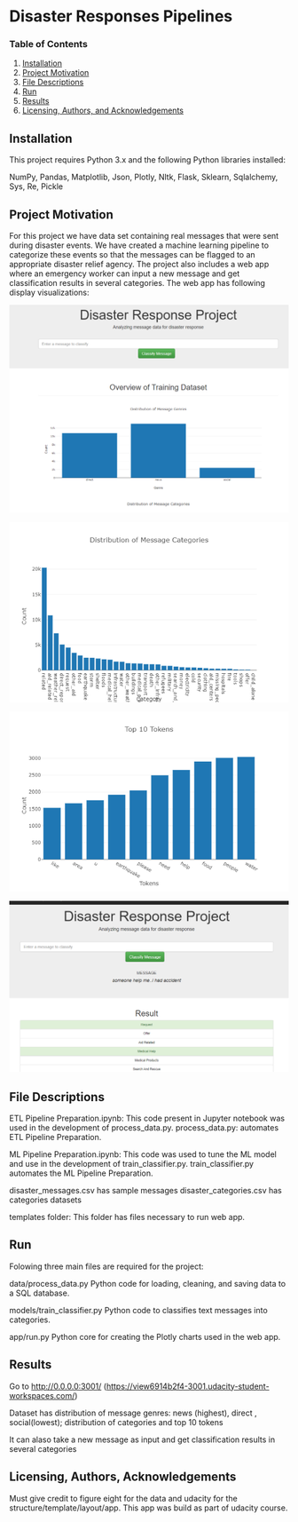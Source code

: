 # Disaster Responses Pipelines


### Table of Contents

1. [Installation](#installation)
2. [Project Motivation](#motivation)
3. [File Descriptions](#files)
4. [Run](#Run)
5. [Results](#results)
6. [Licensing, Authors, and Acknowledgements](#licensing)

## Installation <a name="installation"></a>

This project requires Python 3.x and the following Python libraries installed:

NumPy, Pandas, Matplotlib, Json, Plotly, Nltk, Flask, Sklearn, Sqlalchemy, Sys, Re, Pickle

## Project Motivation<a name="motivation"></a>

For this project we have data set containing real messages that were sent during disaster events. We have created a machine learning pipeline to categorize these events so that the messages can be flagged to an appropriate disaster relief agency. The project also includes a web app where an emergency worker can input a new message and get classification results in several categories. The web app has following display visualizations:

![file1](https://github.com/Subham-R/Disaster_Responses_Pipelines/blob/master/01%20Overview.PNG)

![file2](https://github.com/Subham-R/Disaster_Responses_Pipelines/blob/master/02%20Distribution%20of%20message%20categories.png)

![file3](https://github.com/Subham-R/Disaster_Responses_Pipelines/blob/master/03%20Top%2010%20tokens.png)

![file4](https://github.com/Subham-R/Disaster_Responses_Pipelines/blob/master/04%20Classify%20Message.PNG)

## File Descriptions <a name="files"></a>

ETL Pipeline Preparation.ipynb: This code present in Jupyter notebook was used in the development of process_data.py. 
process_data.py: automates ETL Pipeline Preparation.

ML Pipeline Preparation.ipynb: This code was used to tune the ML model and  use in the development of train_classifier.py. 
train_classifier.py automates the ML Pipeline Preparation.

disaster_messages.csv has sample messages
disaster_categories.csv has categories datasets 

templates folder: This folder has files necessary to run web app.

## Run <a name="Run"></a>
Folowing three main files are required for the project:

data/process_data.py
Python code for loading, cleaning, and saving data to a SQL database.

models/train_classifier.py
Python code to classifies text messages into categories.

app/run.py
Python core for creating the Plotly charts used in the web app.

## Results<a name="results"></a>

Go to http://0.0.0.0:3001/ (https://view6914b2f4-3001.udacity-student-workspaces.com/)

Dataset has distribution of message genres: news (highest), direct , social(lowest); distribution of categories and top 10 tokens

It can alaso take a new message  as input and get classification results in several categories

## Licensing, Authors, Acknowledgements<a name="licensing"></a>

Must give credit to figure eight for the data and udacity for the structure/template/layout/app. This app was build as part of udacity course.
